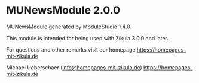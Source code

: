 # MUNewsModule 2.0.0

MUNewsModule generated by ModuleStudio 1.4.0.

This module is intended for being used with Zikula 3.0.0 and later.

For questions and other remarks visit our homepage <https://homepages-mit-zikula.de>.

Michael Ueberschaer (info@homepages-mit-zikula.de)
<https://homepages-mit-zikula.de>
